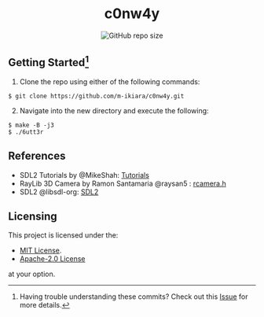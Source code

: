 <div align="center">
    <h1>c0nw4y</h1>
    <img alt="GitHub repo size" src="https://img.shields.io/github/repo-size/m-ikiara/c0nw4y?style=plastic&color=red" />
</div>

## Getting Started[^1]

1. Clone the repo using either of the following commands:

```console
$ git clone https://github.com/m-ikiara/c0nw4y.git
```

2. Navigate into the new directory and execute the following:

```console
$ make -B -j3
$ ./6utt3r
```
## References

- SDL2 Tutorials by @MikeShah: [Tutorials](https://github.com/MikeShah/SDL2_Tutorials)
- RayLib 3D Camera by Ramon Santamaria @raysan5 : [rcamera.h](https://github.com/raysan5/raylib/blob/master/src/rcamera.h)
- SDL2 @libsdl-org: [SDL2](https://github.com/libsdl-org/SDL)

## Licensing

This project is licensed under the:

- [MIT License](./LICENSE).
- [Apache-2.0 License](./LICENSE)

at your option.

[^1]: Having trouble understanding these commits? Check out this [Issue](https://github.com/m-ikiara/m-ikiara.github.io/issues/1) for more details.
